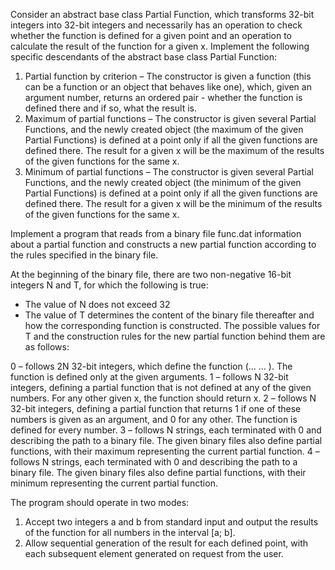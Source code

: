Consider an abstract base class Partial Function, which transforms 32-bit integers into 32-bit integers and necessarily has an operation to check whether the function is defined for a given point and an operation to calculate the result of the function for a given x.
Implement the following specific descendants of the abstract base class Partial Function:

1. Partial function by criterion – The constructor is given a function (this can be a function or an object that behaves like one), which, given an argument number, returns an ordered pair - whether the function is defined there and if so, what the result is.
2. Maximum of partial functions – The constructor is given several Partial Functions, and the newly created object (the maximum of the given Partial Functions) is defined at a point only if all the given functions are defined there. The result for a given x will be the maximum of the results of the given functions for the same x.
3. Minimum of partial functions – The constructor is given several Partial Functions, and the newly created object (the minimum of the given Partial Functions) is defined at a point only if all the given functions are defined there. The result for a given x will be the minimum of the results of the given functions for the same x.

Implement a program that reads from a binary file func.dat information about a partial function and constructs a new partial function according to the rules specified in the binary file.

At the beginning of the binary file, there are two non-negative 16-bit integers N and T, for which the following is true:
- The value of N does not exceed 32
- The value of T determines the content of the binary file thereafter and how the corresponding function is constructed. The possible values for T and the construction rules for the new partial function behind them are as follows:

0 – follows 2N 32-bit integers, which define the function (<arg1>... <argN> <res1> ... <resN>). The function is defined only at the given arguments.
1 – follows N 32-bit integers, defining a partial function that is not defined at any of the given numbers. For any other given x, the function should return x.
2 – follows N 32-bit integers, defining a partial function that returns 1 if one of these numbers is given as an argument, and 0 for any other. The function is defined for every number.
3 – follows N strings, each terminated with 0 and describing the path to a binary file. The given binary files also define partial functions, with their maximum representing the current partial function.
4 – follows N strings, each terminated with 0 and describing the path to a binary file. The given binary files also define partial functions, with their minimum representing the current partial function.

The program should operate in two modes:
1. Accept two integers a and b from standard input and output the results of the function for all numbers in the interval [a; b].
2. Allow sequential generation of the result for each defined point, with each subsequent element generated on request from the user.
